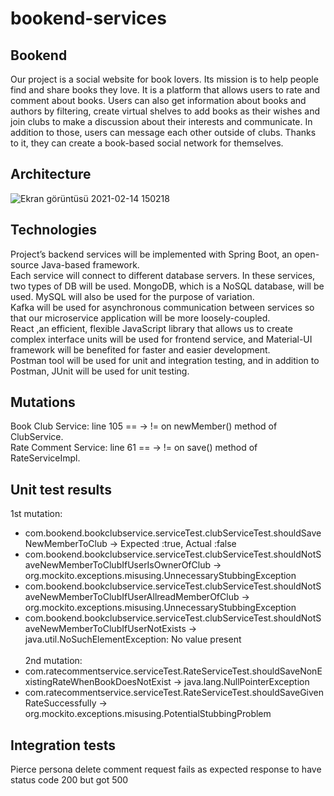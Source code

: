 # bookend-services
## Bookend
  Our project is a social website for book lovers. Its mission is to help people find and share
  books they love. It is a platform that allows users to rate and comment about books. Users can also get
  information about books and authors by filtering, create virtual shelves to add books as their wishes
  and join clubs to make a discussion about their interests and communicate. In addition to those, users 
  can message each other outside of clubs. Thanks to it, they can create a book-based social network for
  themselves. 
## Architecture
![Ekran görüntüsü 2021-02-14 150218](https://user-images.githubusercontent.com/37040918/107876215-b1805880-6ed5-11eb-80d9-ccd244238eb7.png)

## Technologies
  Project’s backend services will be implemented with Spring Boot, an open-source Java-based framework.<br />
  Each service will connect to different database servers. In these services, two types of DB will be used. MongoDB, which is a NoSQL database, will be used. MySQL will also be used for the purpose of variation. <br />
  Kafka will be used for asynchronous communication between services so that our microservice application will be more loosely-coupled. <br />
  React ,an efficient, flexible JavaScript library that allows us to create complex interface units will be used for frontend service, and Material-UI framework will be benefited for faster and easier development. <br />
  Postman tool will be used for unit and integration testing, and in addition to Postman, JUnit will be used for unit testing.<br />

## Mutations
Book Club Service: line 105 == -> != on newMember() method of ClubService.<br />
Rate Comment Service: line 61 == -> != on save() method of RateServiceImpl.<br />

## Unit test results
1st mutation: <br />
- com.bookend.bookclubservice.serviceTest.clubServiceTest.shouldSaveNewMemberToClub -> Expected :true, Actual :false <br />
- com.bookend.bookclubservice.serviceTest.clubServiceTest.shouldNotSaveNewMemberToClubIfUserIsOwnerOfClub -> org.mockito.exceptions.misusing.UnnecessaryStubbingException <br />
- com.bookend.bookclubservice.serviceTest.clubServiceTest.shouldNotSaveNewMemberToClubIfUserAllreadMemberOfClub -> org.mockito.exceptions.misusing.UnnecessaryStubbingException <br />
- com.bookend.bookclubservice.serviceTest.clubServiceTest.shouldNotSaveNewMemberToClubIfUserNotExists -> java.util.NoSuchElementException: No value present <br /><br />
2nd mutation: <br />
- com.ratecommentservice.serviceTest.RateServiceTest.shouldSaveNonExistingRateWhenBookDoesNotExist -> java.lang.NullPointerException<br />
- com.ratecommentservice.serviceTest.RateServiceTest.shouldSaveGivenRateSuccessfully -> org.mockito.exceptions.misusing.PotentialStubbingProblem<br />

## Integration tests
Pierce persona delete comment request fails as expected response to have status code 200 but got 500